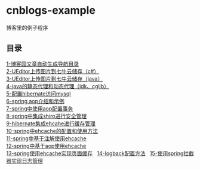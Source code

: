 # cnblogs-example
博客里的例子程序
## 目录
[1-博客园文章自动生成导航目录](http://www.cnblogs.com/ctxsdhy/p/5691589.html)  
[2-UEditor上传图片到七牛云储存（c#）](http://www.cnblogs.com/ctxsdhy/p/5720820.html)  
[3-UEditor上传图片到七牛云储存（java）](http://www.cnblogs.com/ctxsdhy/p/5743728.html)  
[4-java的静态代理和动态代理（jdk、cglib）](http://www.cnblogs.com/ctxsdhy/p/5815492.html)  
[5-配置hibernate访问mysql](http://www.cnblogs.com/ctxsdhy/p/6375641.html)  
[6-spring aop介绍和示例](http://www.cnblogs.com/ctxsdhy/p/6375719.html)  
[7-spring中使用aop配置事务](http://www.cnblogs.com/ctxsdhy/p/6399087.html)  
[8-spring中集成shiro进行安全管理](http://www.cnblogs.com/ctxsdhy/p/6399121.html)  
[9-hibernate集成ehcahe进行缓存管理](http://www.cnblogs.com/ctxsdhy/p/6403104.html)  
[10-spring中ehcache的配置和使用方法](http://www.cnblogs.com/ctxsdhy/p/6403150.html)  
[11-spring中基于注解使用ehcache](http://www.cnblogs.com/ctxsdhy/p/6420988.html)  
[12-spring中基于aop使用ehcache](http://www.cnblogs.com/ctxsdhy/p/6421016.html)  
[13-spring使用ehcache实现页面缓存](http://www.cnblogs.com/ctxsdhy/p/6421032.html)  
[14-logback配置方法](http://www.cnblogs.com/ctxsdhy/p/6421050.html)  
[15-使用spring拦截器实现日志管理](http://www.cnblogs.com/ctxsdhy/p/6421067.html)
